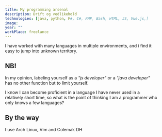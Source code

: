 ```yaml
---
title: My programming arsenal
description: Drift og vedlikehold
technologies: [java, python, F#, C#, PHP, Bash, HTML, JS, Vue.js,]
image: 
year: ""
workPlace: freelance
---
```


I have worked with many languages in multiple environments, and i find it easy to jump into unknown territory.

<read-more text="Some (not really) hot opinions">

## NB!

In my opinion, labeling yourself as a *"js developer"* or a *"java developer"*
has no other function but to limit yourself.


I know I can become proficient in a language I have never used in a relatively short time, so what is the point of thinking I am a programmer who only knows a few languages?

## By the way

I use Arch Linux, Vim and Colemak DH

</read-more>

